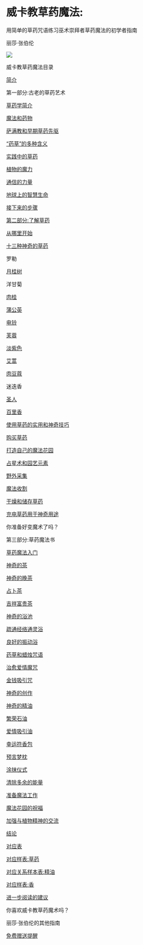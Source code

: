 # 威卡教草药魔法:

用简单的草药咒语练习巫术崇拜者草药魔法的初学者指南

丽莎·张伯伦

![](../images/00008.jpeg)

威卡教草药魔法目录

[简介](part0000_split_124.html#_INTRODUCTION_2)

第一部分:古老的草药艺术

[草药学简介](part0000_split_126.html#_An_Introduction_to)

[魔法和药物](part0000_split_127.html#_Magic_and_Medicine)

[萨满教和早期草药先驱](part0000_split_128.html#_Shamanism_and_the)

[“药草”的多种含义](part0000_split_129.html#_The_Many_Meanings)

[实践中的草药](part0000_split_130.html#_Herbs_in_Practice)

[植物的魔力](part0000_split_131.html#_The_Magical_Power)

[通信的力量](part0000_split_132.html#_The_Power_of)

[地球上的智慧生命](part0000_split_133.html#_Intelligent_Life_on)

[接下来的步骤](part0000_split_134.html#_Next_Steps)

[第二部分:了解草药](part0000_split_135.html#_SECTION_TWO__GETTING)

[从哪里开始](part0000_split_135.html#_Where_to_Start_1)

[十三种神奇的草药](part0000_split_137.html#_Thirteen_Magical_Herbs)

罗勒

[月桂树](part0000_split_139.html#_Bay_Laurel__Laurus)

洋甘菊

[肉桂](part0000_split_141.html#_Cinnamon__Cinnamomum_cassia_)

[蒲公英](part0000_split_142.html#_Dandelion__Taraxacum_officinale_)

[电铃](part0000_split_143.html#_Elecampane__Inula_Helenium_)

[芙蓉](part0000_split_144.html#_Hibiscus__Hibiscus_rosa-sinensis_)

[淡紫色](part0000_split_145.html#_Lavender__Lavandula_angustifolia_)

[艾蒿](part0000_split_146.html#_Mugwort__Artemisia_vulgaris_)

[肉豆蔻](part0000_split_147.html#_Nutmeg__Myristica_fragrans_)

迷迭香

[圣人](part0000_split_149.html#_Sage__Salvia_officinalis_)

[百里香](part0000_split_150.html#_Thyme__Thymus_vulgaris_)

[使用草药的实用和神奇技巧](part0000_split_151.html#_Practical_and_Magical)

[购买草药](part0000_split_152.html#_Purchasing_Herbs)

[打造自己的魔法花园](part0000_split_153.html#_Creating_Your_Own)

[占星术和园艺元素](part0000_split_154.html#_Astrology_and_the)

[野外采集](part0000_split_155.html#_Gathering_in_the)

[魔法收割](part0000_split_156.html#_Magical_Harvesting)

[干燥和储存草药](part0000_split_157.html#_Drying_and_Storing)

[充电草药用于神奇用途](part0000_split_158.html#_Charging_Herbs_for)

你准备好变魔术了吗？

第三部分:草药魔法书

[草药魔法入门](part0000_split_160.html#_Getting_Started_with)

[神奇的茶](part0000_split_162.html#_Magical_Teas)

[神奇的晚茶](part0000_split_163.html#_Magical_Evening_Tea)

[占卜茶](part0000_split_164.html#_Divination_Tea)

[吉祥富贵茶](part0000_split_165.html#_Lucky_Prosperity_Tea)

[神奇的浴池](part0000_split_166.html#_Magical_Baths)

[疏通经络通灵浴](part0000_split_167.html#_Clear_Channel_Psychic)

[良好的振动浴](part0000_split_168.html#_Good_Vibrations_Bath)

[药草和蜡烛咒语](part0000_split_169.html#_Herb_and_Candle)

[治愈爱情魔咒](part0000_split_170.html#_Healing_Love_Spell)

[金钱吸引咒](part0000_split_171.html#_Money_Attraction_Spell)

[神奇的创作](part0000_split_172.html#_Magical_Creations)

[神奇的精油](part0000_split_173.html#_Magical_Oils)

[繁荣石油](part0000_split_174.html#_Prosperity_Oil)

[爱情吸引油](part0000_split_175.html#_Love_Attraction_Oil)

[幸运符香包](part0000_split_176.html#_Luck_Charm_Sachet)

[预言梦枕](part0000_split_177.html#_Prophetic_Dream_Pillow)

[涂抹仪式](part0000_split_178.html#_Smudging_Rituals)

[清除多余的能量](part0000_split_179.html#_Clearing_Unwanted_Energy)

[准备魔法工作](part0000_split_180.html#_Preparing_for_Magical)

[魔法花园的祝福](part0000_split_181.html#_A_Blessing_for)

[加强与植物精神的交流](part0000_split_182.html#_Enhancing_Communications_with)

[结论](part0000_split_183.html#_CONCLUSION_2)

[对应表](part0000_split_184.html#_Tables_of_Correspondence_2)

[对应样表:草药](part0000_split_185.html#_Sample_Tables_of_4)

[对应关系样本表:精油](part0000_split_186.html#_Sample_Tables_of_5)

[对应样表:香](part0000_split_187.html#_Sample_Tables_of_6)

[进一步阅读的建议](part0000_split_188.html#_Suggestions_for_Further_2)

你喜欢威卡教草药魔术吗？

丽莎·张伯伦的其他指南

[免费赠送提醒](XXXXXXXXXXXXXXXXXXXXXXXXXXXXXXXXXX)